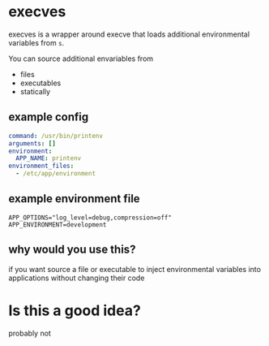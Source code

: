 # execves

execves is a wrapper around execve that loads additional environmental variables from `s`.

You can source additional envariables from

- files
- executables
- statically

## example config

```yaml
command: /usr/bin/printenv
arguments: []
environment:
  APP_NAME: printenv
environment_files:
  - /etc/app/environment
```

## example environment file

```
APP_OPTIONS="log_level=debug,compression=off"
APP_ENVIRONMENT=development
```

## why would you use this?

if you want source a file or executable to inject environmental variables into applications without changing their code

# Is this a good idea?

probably not
